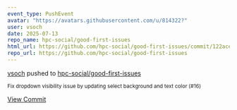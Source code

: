 ```yaml
---
event_type: PushEvent
avatar: "https://avatars.githubusercontent.com/u/814322?"
user: vsoch
date: 2025-07-13
repo_name: hpc-social/good-first-issues
html_url: https://github.com/hpc-social/good-first-issues/commit/122acecac652e18ade78104073aec901599580e2
repo_url: https://github.com/hpc-social/good-first-issues
---
```


<a href='https://github.com/vsoch' target='_blank'>vsoch</a> pushed to <a href='https://github.com/hpc-social/good-first-issues' target='_blank'>hpc-social/good-first-issues</a>

<small>Fix dropdown visibility issue by updating select background and text color (#16)</small>

<a href='https://github.com/hpc-social/good-first-issues/commit/122acecac652e18ade78104073aec901599580e2' target='_blank'>View Commit</a>